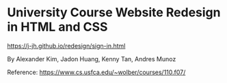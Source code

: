 University Course Website Redesign in HTML and CSS
=======

https://j-jh.github.io/redesign/sign-in.html 


By Alexander Kim, Jadon Huang, Kenny Tan, Andres Munoz


Reference: https://www.cs.usfca.edu/~wolber/courses/110.f07/
